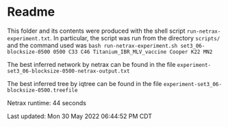 # Readme

This folder and its contents were produced with the shell script
`run-netrax-experiment.txt`. In particular, the script was run from the
directory `scripts/` and the command used was `bash run-netrax-experiment.sh
set3_06-blocksize-0500 0500 C33 C46 Titanium_IBR_MLV_vaccine Cooper K22 MN2`

The best inferred network by netrax can be found in the file
`experiment-set3_06-blocksize-0500-netrax-output.txt`

The best inferred tree by iqtree can be found in the file
`experiment-set3_06-blocksize-0500.treefile`

Netrax runtime: 44 seconds

Last updated: Mon 30 May 2022 06:44:52 PM CDT
